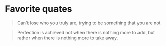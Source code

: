 # Favorite quates

> Can't lose who you truly are, trying to be something that you are not

> Perfection is achieved not when there is nothing more to add, but rather when there is nothing more to take away.
